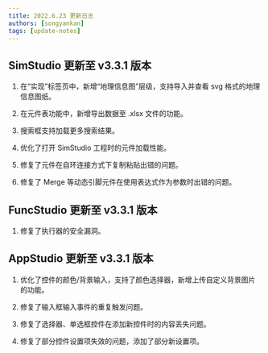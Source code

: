 ```yaml
---
title: 2022.6.23 更新日志
authors: [songyankan]
tags: [update-notes]
---
```


## SimStudio 更新至 v3.3.1 版本

1. 在“实现”标签页中，新增“地理信息图”层级，支持导入并查看 svg 格式的地理信息图纸。

2. 在元件表功能中，新增导出数据至 .xlsx 文件的功能。

3. 搜索框支持加载更多搜索结果。

4. 优化了打开 SimStudio 工程时的元件加载性能。

5. 修复了元件在自环连接方式下复制粘贴出错的问题。

6. 修复了 Merge 等动态引脚元件在使用表达式作为参数时出错的问题。

## FuncStudio 更新至 v3.3.1 版本

1. 修复了执行器的安全漏洞。

## AppStudio 更新至 v3.3.1 版本

1. 优化了控件的颜色/背景输入，支持了颜色选择器，新增上传自定义背景图片的功能。

2. 修复了输入框输入事件的重复触发问题。

3. 修复了选择器、单选框控件在添加新控件时的内容丢失问题。

4. 修复了部分控件设置项失效的问题，添加了部分新设置项。
